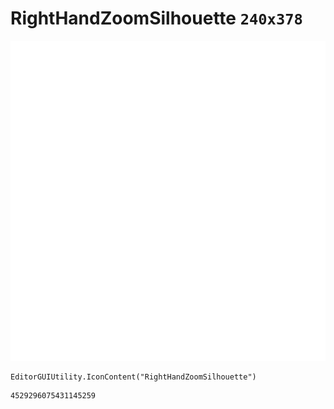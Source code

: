 # RightHandZoomSilhouette `240x378`
<img src="/img/RightHandZoomSilhouette.png" width=512 height=512>

``` CSharp
EditorGUIUtility.IconContent("RightHandZoomSilhouette")
```
```
4529296075431145259
```
